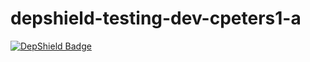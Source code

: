 # depshield-testing-dev-cpeters1-a

[![DepShield Badge](https://ci.dev.depshield.sonatype.org/badges/depshield-ci/depshield-1.24-test/depshield.svg)](https://sonatype.github.io/depshield-github-pages)
